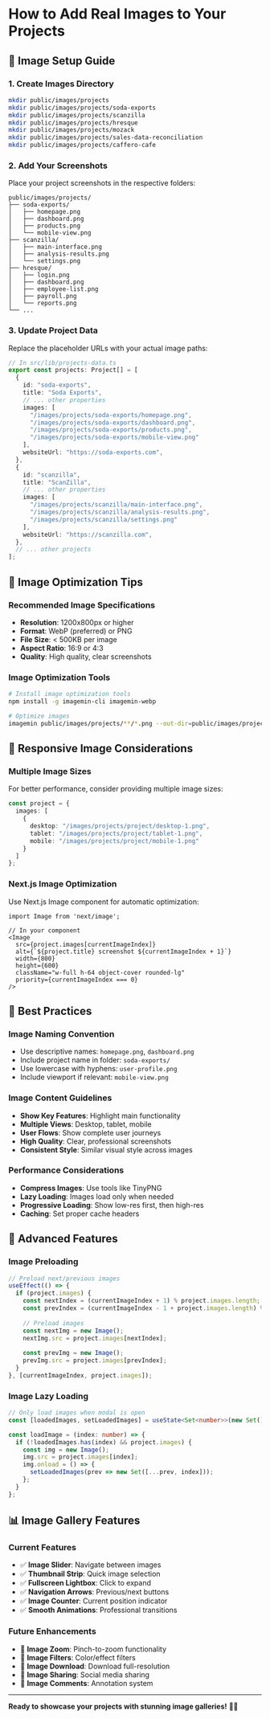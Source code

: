 # How to Add Real Images to Your Projects

## 📁 **Image Setup Guide**

### **1. Create Images Directory**
```bash
mkdir public/images/projects
mkdir public/images/projects/soda-exports
mkdir public/images/projects/scanzilla
mkdir public/images/projects/hresque
mkdir public/images/projects/mozack
mkdir public/images/projects/sales-data-reconciliation
mkdir public/images/projects/caffero-cafe
```

### **2. Add Your Screenshots**
Place your project screenshots in the respective folders:
```
public/images/projects/
├── soda-exports/
│   ├── homepage.png
│   ├── dashboard.png
│   ├── products.png
│   └── mobile-view.png
├── scanzilla/
│   ├── main-interface.png
│   ├── analysis-results.png
│   └── settings.png
├── hresque/
│   ├── login.png
│   ├── dashboard.png
│   ├── employee-list.png
│   ├── payroll.png
│   └── reports.png
└── ...
```

### **3. Update Project Data**
Replace the placeholder URLs with your actual image paths:

```typescript
// In src/lib/projects-data.ts
export const projects: Project[] = [
  {
    id: "soda-exports",
    title: "Soda Exports",
    // ... other properties
    images: [
      "/images/projects/soda-exports/homepage.png",
      "/images/projects/soda-exports/dashboard.png",
      "/images/projects/soda-exports/products.png",
      "/images/projects/soda-exports/mobile-view.png"
    ],
    websiteUrl: "https://soda-exports.com",
  },
  {
    id: "scanzilla",
    title: "ScanZilla",
    // ... other properties
    images: [
      "/images/projects/scanzilla/main-interface.png",
      "/images/projects/scanzilla/analysis-results.png",
      "/images/projects/scanzilla/settings.png"
    ],
    websiteUrl: "https://scanzilla.com",
  },
  // ... other projects
];
```

## 🎨 **Image Optimization Tips**

### **Recommended Image Specifications**
- **Resolution**: 1200x800px or higher
- **Format**: WebP (preferred) or PNG
- **File Size**: < 500KB per image
- **Aspect Ratio**: 16:9 or 4:3
- **Quality**: High quality, clear screenshots

### **Image Optimization Tools**
```bash
# Install image optimization tools
npm install -g imagemin-cli imagemin-webp

# Optimize images
imagemin public/images/projects/**/*.png --out-dir=public/images/projects-optimized --plugin=webp
```

## 📱 **Responsive Image Considerations**

### **Multiple Image Sizes**
For better performance, consider providing multiple image sizes:

```typescript
const project = {
  images: [
    {
      desktop: "/images/projects/project/desktop-1.png",
      tablet: "/images/projects/project/tablet-1.png",
      mobile: "/images/projects/project/mobile-1.png"
    }
  ]
};
```

### **Next.js Image Optimization**
Use Next.js Image component for automatic optimization:

```tsx
import Image from 'next/image';

// In your component
<Image
  src={project.images[currentImageIndex]}
  alt={`${project.title} screenshot ${currentImageIndex + 1}`}
  width={800}
  height={600}
  className="w-full h-64 object-cover rounded-lg"
  priority={currentImageIndex === 0}
/>
```

## 🎯 **Best Practices**

### **Image Naming Convention**
- Use descriptive names: `homepage.png`, `dashboard.png`
- Include project name in folder: `soda-exports/`
- Use lowercase with hyphens: `user-profile.png`
- Include viewport if relevant: `mobile-view.png`

### **Image Content Guidelines**
- **Show Key Features**: Highlight main functionality
- **Multiple Views**: Desktop, tablet, mobile
- **User Flows**: Show complete user journeys
- **High Quality**: Clear, professional screenshots
- **Consistent Style**: Similar visual style across images

### **Performance Considerations**
- **Compress Images**: Use tools like TinyPNG
- **Lazy Loading**: Images load only when needed
- **Progressive Loading**: Show low-res first, then high-res
- **Caching**: Set proper cache headers

## 🚀 **Advanced Features**

### **Image Preloading**
```typescript
// Preload next/previous images
useEffect(() => {
  if (project.images) {
    const nextIndex = (currentImageIndex + 1) % project.images.length;
    const prevIndex = (currentImageIndex - 1 + project.images.length) % project.images.length;
    
    // Preload images
    const nextImg = new Image();
    nextImg.src = project.images[nextIndex];
    
    const prevImg = new Image();
    prevImg.src = project.images[prevIndex];
  }
}, [currentImageIndex, project.images]);
```

### **Image Lazy Loading**
```typescript
// Only load images when modal is open
const [loadedImages, setLoadedImages] = useState<Set<number>>(new Set());

const loadImage = (index: number) => {
  if (!loadedImages.has(index) && project.images) {
    const img = new Image();
    img.src = project.images[index];
    img.onload = () => {
      setLoadedImages(prev => new Set([...prev, index]));
    };
  }
};
```

## 📊 **Image Gallery Features**

### **Current Features**
- ✅ **Image Slider**: Navigate between images
- ✅ **Thumbnail Strip**: Quick image selection
- ✅ **Fullscreen Lightbox**: Click to expand
- ✅ **Navigation Arrows**: Previous/next buttons
- ✅ **Image Counter**: Current position indicator
- ✅ **Smooth Animations**: Professional transitions

### **Future Enhancements**
- 🔄 **Image Zoom**: Pinch-to-zoom functionality
- 🔄 **Image Filters**: Color/effect filters
- 🔄 **Image Download**: Download full-resolution
- 🔄 **Image Sharing**: Social media sharing
- 🔄 **Image Comments**: Annotation system

---

**Ready to showcase your projects with stunning image galleries!** 🎨✨
